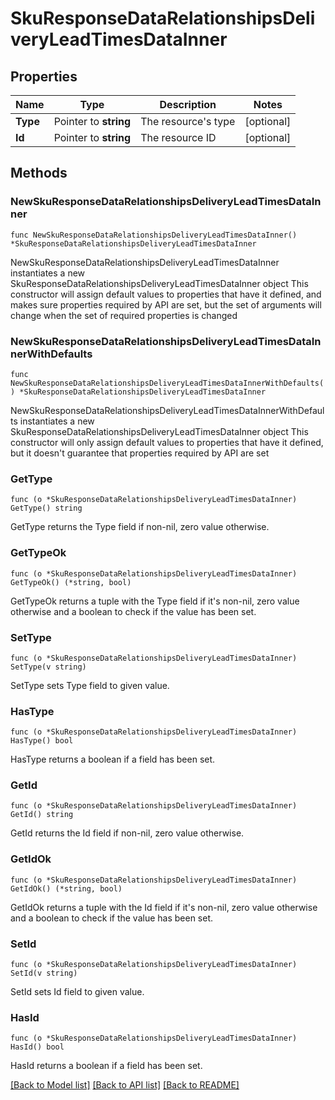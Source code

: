 # SkuResponseDataRelationshipsDeliveryLeadTimesDataInner

## Properties

Name | Type | Description | Notes
------------ | ------------- | ------------- | -------------
**Type** | Pointer to **string** | The resource&#39;s type | [optional] 
**Id** | Pointer to **string** | The resource ID | [optional] 

## Methods

### NewSkuResponseDataRelationshipsDeliveryLeadTimesDataInner

`func NewSkuResponseDataRelationshipsDeliveryLeadTimesDataInner() *SkuResponseDataRelationshipsDeliveryLeadTimesDataInner`

NewSkuResponseDataRelationshipsDeliveryLeadTimesDataInner instantiates a new SkuResponseDataRelationshipsDeliveryLeadTimesDataInner object
This constructor will assign default values to properties that have it defined,
and makes sure properties required by API are set, but the set of arguments
will change when the set of required properties is changed

### NewSkuResponseDataRelationshipsDeliveryLeadTimesDataInnerWithDefaults

`func NewSkuResponseDataRelationshipsDeliveryLeadTimesDataInnerWithDefaults() *SkuResponseDataRelationshipsDeliveryLeadTimesDataInner`

NewSkuResponseDataRelationshipsDeliveryLeadTimesDataInnerWithDefaults instantiates a new SkuResponseDataRelationshipsDeliveryLeadTimesDataInner object
This constructor will only assign default values to properties that have it defined,
but it doesn't guarantee that properties required by API are set

### GetType

`func (o *SkuResponseDataRelationshipsDeliveryLeadTimesDataInner) GetType() string`

GetType returns the Type field if non-nil, zero value otherwise.

### GetTypeOk

`func (o *SkuResponseDataRelationshipsDeliveryLeadTimesDataInner) GetTypeOk() (*string, bool)`

GetTypeOk returns a tuple with the Type field if it's non-nil, zero value otherwise
and a boolean to check if the value has been set.

### SetType

`func (o *SkuResponseDataRelationshipsDeliveryLeadTimesDataInner) SetType(v string)`

SetType sets Type field to given value.

### HasType

`func (o *SkuResponseDataRelationshipsDeliveryLeadTimesDataInner) HasType() bool`

HasType returns a boolean if a field has been set.

### GetId

`func (o *SkuResponseDataRelationshipsDeliveryLeadTimesDataInner) GetId() string`

GetId returns the Id field if non-nil, zero value otherwise.

### GetIdOk

`func (o *SkuResponseDataRelationshipsDeliveryLeadTimesDataInner) GetIdOk() (*string, bool)`

GetIdOk returns a tuple with the Id field if it's non-nil, zero value otherwise
and a boolean to check if the value has been set.

### SetId

`func (o *SkuResponseDataRelationshipsDeliveryLeadTimesDataInner) SetId(v string)`

SetId sets Id field to given value.

### HasId

`func (o *SkuResponseDataRelationshipsDeliveryLeadTimesDataInner) HasId() bool`

HasId returns a boolean if a field has been set.


[[Back to Model list]](../README.md#documentation-for-models) [[Back to API list]](../README.md#documentation-for-api-endpoints) [[Back to README]](../README.md)


